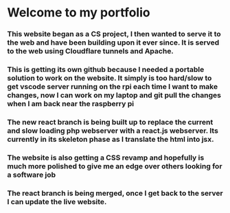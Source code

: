 
# Welcome to my portfolio

### This website began as a CS project, I then wanted to serve it to the web and have been building upon it ever since. It is served to the web using Cloudflare tunnels and Apache.

### This is getting its own github because I needed a portable solution to work on the website. It simply is too hard/slow to get vscode server running on the rpi each time I want to make changes, now I can work on my laptop and git pull the changes when I am back near the raspberry pi

### The new react branch is being built up to replace the current and slow loading php webserver with a react.js webserver. Its currently in its skeleton phase as I translate the html into jsx.

### The website is also getting a CSS revamp and hopefully is much more polished to give me an edge over others looking for a software job

### The react branch is being merged, once I get back to the server I can update the live website.
